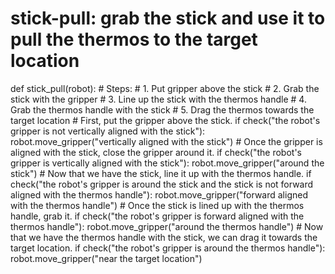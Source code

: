 # stick-pull: grab the stick and use it to pull the thermos to the target location
def stick_pull(robot):
    # Steps:
    #  1. Put gripper above the stick
    #  2. Grab the stick with the gripper
    #  3. Line up the stick with the thermos handle
    #  4. Grab the thermos handle with the stick
    #  5. Drag the thermos towards the target location
    # First, put the gripper above the stick.
    if check("the robot's gripper is not vertically aligned with the stick"):
        robot.move_gripper("vertically aligned with the stick")
    # Once the gripper is aligned with the stick, close the gripper around it.
    if check("the robot's gripper is vertically aligned with the stick"):
        robot.move_gripper("around the stick")
    # Now that we have the stick, line it up with the thermos handle.
    if check("the robot's gripper is around the stick and the stick is not forward aligned with the thermos handle"):
        robot.move_gripper("forward aligned with the thermos handle")
    # Once the stick is lined up with the thermos handle, grab it.
    if check("the robot's gripper is forward aligned with the thermos handle"):
        robot.move_gripper("around the thermos handle")
    # Now that we have the thermos handle with the stick, we can drag it towards the target location.
    if check("the robot's gripper is around the thermos handle"):
        robot.move_gripper("near the target location")